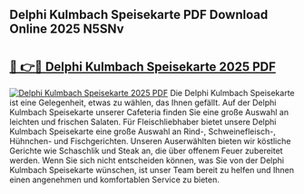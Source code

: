 ## Delphi Kulmbach Speisekarte PDF Download Online 2025 N5SNv

# <h2><a href="http://gceeba.nevu.top/?p=Delphi+Kulmbach+Speisekarte">🔗 👉🔴 Delphi Kulmbach Speisekarte 2025 PDF</a></h2>

[![Delphi Kulmbach Speisekarte 2025 PDF](https://i.imgur.com/dBaPXMq.png)](http://gceeba.nevu.top/?p=Delphi+Kulmbach+Speisekarte)
Die Delphi Kulmbach Speisekarte ist eine Gelegenheit, etwas zu wählen, das Ihnen gefällt. Auf der Delphi Kulmbach Speisekarte unserer Cafeteria finden Sie eine große Auswahl an leichten und frischen Salaten. Für Fleischliebhaber bietet unsere Delphi Kulmbach Speisekarte eine große Auswahl an Rind-, Schweinefleisch-, Hühnchen- und Fischgerichten. Unseren Auserwählten bieten wir köstliche Gerichte wie Schaschlik und Steak an, die über offenem Feuer zubereitet werden. Wenn Sie sich nicht entscheiden können, was Sie von der Delphi Kulmbach Speisekarte wünschen, ist unser Team bereit zu helfen und Ihnen einen angenehmen und komfortablen Service zu bieten.
